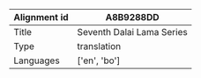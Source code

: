 |Alignment id | A8B9288DD
| --- | --- 
|Title | Seventh Dalai Lama Series 
|Type | translation
|Languages | ['en', 'bo']